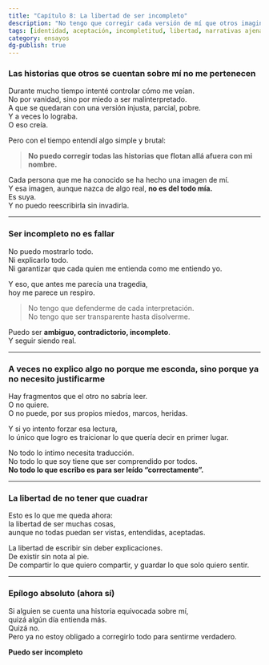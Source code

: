 ```yaml
---
title: "Capítulo 8: La libertad de ser incompleto"
description: "No tengo que corregir cada versión de mí que otros imaginan. Ser incompleto no es un error. Es una forma digna de existir."
tags: [identidad, aceptación, incompletitud, libertad, narrativas ajenas]
category: ensayos
dg-publish: true
---
```


### Las historias que otros se cuentan sobre mí no me pertenecen

Durante mucho tiempo intenté controlar cómo me veían.  
No por vanidad, sino por miedo a ser malinterpretado.  
A que se quedaran con una versión injusta, parcial, pobre.  
Y a veces lo lograba.  
O eso creía.

Pero con el tiempo entendí algo simple y brutal:

> **No puedo corregir todas las historias que flotan allá afuera con mi nombre.**

Cada persona que me ha conocido se ha hecho una imagen de mí.  
Y esa imagen, aunque nazca de algo real, **no es del todo mía.**  
Es suya.  
Y no puedo reescribirla sin invadirla.

---

### Ser incompleto no es fallar

No puedo mostrarlo todo.  
Ni explicarlo todo.  
Ni garantizar que cada quien me entienda como me entiendo yo.

Y eso, que antes me parecía una tragedia,  
hoy me parece un respiro.

> No tengo que defenderme de cada interpretación.  
> No tengo que ser transparente hasta disolverme.

Puedo ser **ambiguo, contradictorio, incompleto**.  
Y seguir siendo real.

---

### A veces no explico algo no porque me esconda, sino porque ya no necesito justificarme

Hay fragmentos que el otro no sabría leer.  
O no quiere.  
O no puede, por sus propios miedos, marcos, heridas.

Y si yo intento forzar esa lectura,  
lo único que logro es traicionar lo que quería decir en primer lugar.

No todo lo íntimo necesita traducción.  
No todo lo que soy tiene que ser comprendido por todos.  
**No todo lo que escribo es para ser leído “correctamente”.**

---

### La libertad de no tener que cuadrar

Esto es lo que me queda ahora:  
la libertad de ser muchas cosas,  
aunque no todas puedan ser vistas, entendidas, aceptadas.

La libertad de escribir sin deber explicaciones.  
De existir sin nota al pie.  
De compartir lo que quiero compartir, y guardar lo que solo quiero sentir.

---

### Epílogo absoluto (ahora sí)

Si alguien se cuenta una historia equivocada sobre mí,  
quizá algún día entienda más.  
Quizá no.  
Pero ya no estoy obligado a corregirlo todo para sentirme verdadero.

**Puedo ser incompleto**
